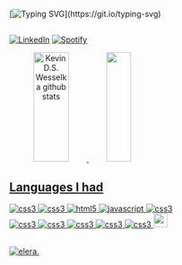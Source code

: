 [![Typing SVG](https://readme-typing-svg.herokuapp.com/?color=(0,255,255)&size=45&center=true&vCenter=true&width=1000&lines=Hi,+My+Name+Is+Kevin+DS+Wesselka;I'm+21+Years+Old;Be+Welcome+To+Browse+Here!;May+the+Force+be+with+you.)](https://git.io/typing-svg)
 
 ##
 
[![LinkedIn](https://img.shields.io/badge/LinkedIn-0077B5?style=for-the-badge&logo=linkedin&logoColor=white)](https://www.linkedin.com/in/kevin-s-wesselka-systems-developer/)
[![Spotify](https://img.shields.io/badge/Spotify-1ED760?&style=for-the-badge&logo=spotify&logoColor=white)](https://open.spotify.com/user/31lx4ctckypv2c6rur2oifghw3ri)

<span style= "display: flex; flex-direction: row;">
<a href="https://github.com/LeehXD">
  <a href="[https://github.com/kevinDSWesselka](https://github.com/KevinDSWesselka)">
  
   <div align="center">  
  <img width="49%" height="195px" src="https://github-readme-stats.vercel.app/api?username=KevinDSWesselka&show_icons=true&count_private=true&hide_border=true&title_color=0043C7&icon_color=0043C7&text_color=c9d1d9&bg_color=0d1117" alt="Kevin D.S. Wesselka github stats" /> 
  <img width="41%" height="195px" src="https://github-readme-stats.vercel.app/api/top-langs/?username=KevinDSWesselka&layout=compact&hide_border=true&title_color=0043C7&text_color=ff91a4&bg_color=0d1117" />
</div>
 </span>

  ## Languages I had

<div style="display: inline_block">
 
<img aling="center" alt="css3" src="https://img.shields.io/badge/java-%23ED8B00.svg?style=for-the-badge&logo=openjdk&logoColor=white" />
<img aling="center" alt="css3" src="https://img.shields.io/badge/python-3670A0?style=for-the-badge&logo=python&logoColor=ffdd54" />
<img aling="center" alt="html5" src="https://img.shields.io/badge/HTML5-E34F26?style=for-the-badge&logo=html5&logoColor=white" />
<img aling="center" alt="javascript" src="https://img.shields.io/badge/JavaScript-F7DF1E?style=for-the-badge&logo=javascript&logoColor=black" />
<img aling="center" alt="css3" src="https://img.shields.io/badge/MySQL-00000F?style=for-the-badge&logo=mysql&logoColor=white" /><br>
<img aling="center" alt="css3" src="https://img.shields.io/badge/C%23-239120?style=for-the-badge&logo=c-sharp&logoColor=white" />
<img aling="center" alt="css3" src="https://img.shields.io/badge/Arduino_IDE-00979D?style=for-the-badge&logo=arduino&logoColor=white" />
<img aling="center" alt="css3" src="https://img.shields.io/badge/Figma-F24E1E?style=for-the-badge&logo=figma&logoColor=white" />
<img aling="center" alt="css3" src="https://img.shields.io/badge/Node.js-43853D?style=for-the-badge&logo=node.js&logoColor=white" />
<img aling="center" alt="css3" src="https://img.shields.io/badge/CSS3-1572B6?style=for-the-badge&logo=css3&logoColor=white" />
<a title="Ranger in Trailhead" href="https://www.salesforce.com/trailblazer/profile/KevinDSWesselka"><img aling="center" style=" height: 25px" alt="css3" src="https://logosmarcas.net/wp-content/uploads/2020/11/Salesforce-Simbolo.png" /><a/>
</div>
<br><p/>
 
 <a href="https://www.linkedin.com/company/ercic/mycompany/verification/">
  <img src="https://media.licdn.com/dms/image/D4D3DAQFdmjMSw3iRJg/image-scale_191_1128/0/1704978033633/ercic_cover?e=1710864000&v=beta&t=aGtumVngFz-1VKRFy2WHyJB17X9eNgYGuolhBCunr34" alt="elera.">
 <a/>
 
